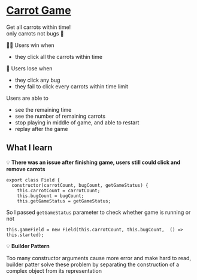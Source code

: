 # [Carrot Game](https://carrot-game.netlify.app/)

Get all carrots within time! <br />
only carrots not bugs 🐛

👏🏻  Users win when
- they click all the carrots within time

🙁  Users lose when 
- they click any bug
- they fail to click every carrots within time limit


Users are able to
- see the remaining time
- see the number of remaining carrots
- stop playing in middle of game, and able to restart
- replay after the game

## What I learn

💡 **There was an issue after finishing game, users still could click and remove carrots**

```
export class Field {
  constructor(carrotCount, bugCount, getGameStatus) {
    this.carrotCount = carrotCount;
    this.bugCount = bugCount;
    this.getGameStatus = getGameStatus;
```
So I passed `getGameStatus` parameter to check whether game is running or not

```
this.gameField = new Field(this.carrotCount, this.bugCount,  () => this.started);
```

💡 **Builder Pattern**

Too many constructor arguments cause more error and make hard to read,  <br />
builder patter solve these problem by separating the construction of a complex object from its representation

